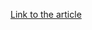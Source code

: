 [Link to the article](https://www.cisa.gov/news-events/alerts/2024/11/20/2024-cwe-top-25-most-dangerous-software-weaknesses)
